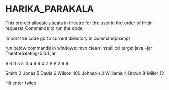 # HARIKA_PARAKALA
This project allocates seats in theatre for the user in the order of their requests
Commands to run the code:

Import the code
go to current directory in commandprompt

run below commands in windows:
mvn clean install
cd target
java -jar TheatreSeating-0.0.1.jar

6 6
3 5 5 3
4 6 6 4
2 8 8 2
6 6

Smith 2
Jones 5
Davis 6
Wilson 100
Johnson 3
Williams 4
Brown 8
Miller 12

Hit enter twice

